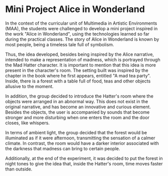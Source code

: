 # Mini Project Alice in Wonderland

In the context of the curricular unit of Multimedia in Artistic Environments (MAA), the students were challenged to develop a mini project inspired in the work "Alice in Wonderland", using the technologies learned so far during the practical classes. The story of Alice in Wonderland is known by most people, being a timeless tale full of symbolism. 

Thus, the idea developed, besides being inspired by the Alice narrative, intended to make a representation of madness, which is portrayed through the Mad Hatter character. It is important to mention that this idea is more present in the character's room. The setting built was inspired by the chapter in the book where he first appears, entitled "A mad tea party". Inside, there is a forest with a table full of food, teas and other objects allusive to the moment. 

In addition, the group decided to introduce the Hatter's room where the objects were arranged in an abnormal way. This does not exist in the original narrative, and has become an innovative and curious element. Besides the objects, the user is accompanied by sounds that become stronger and more disturbing when one enters the room and the door closes, like whispers. 

In terms of ambient light, the group decided that the forest would be illuminated as if it were afternoon, transmitting the sensation of a calmer climate. In contrast, the room would have a darker interior associated with the darkness that madness can bring to certain people. 

Additionally, at the end of the experiment, it was decided to put the forest in night tones to give the idea that, inside the Hatter's room, time moves faster than outside.
